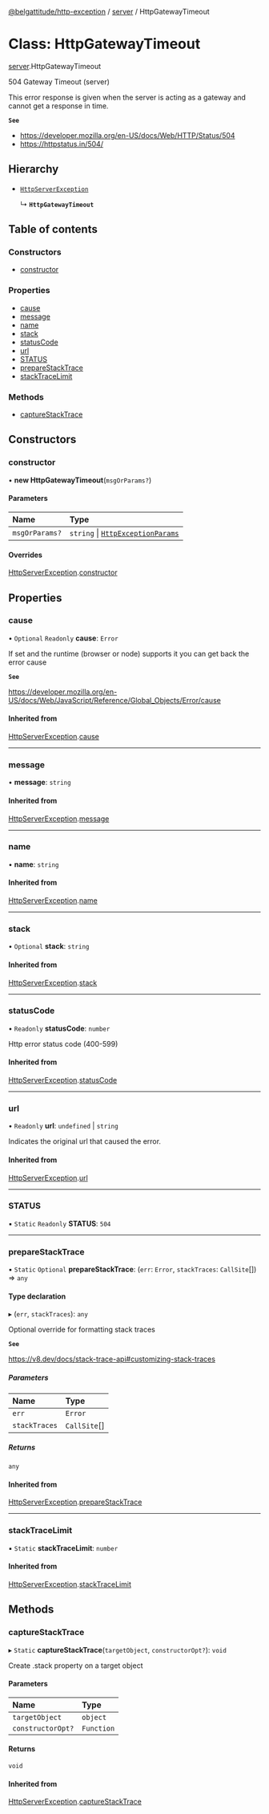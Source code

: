 [@belgattitude/http-exception](../README.md) / [server](../modules/server.md) / HttpGatewayTimeout

# Class: HttpGatewayTimeout

[server](../modules/server.md).HttpGatewayTimeout

504 Gateway Timeout (server)

This error response is given when the server is acting as a gateway and cannot get a response in time.

**`See`**

- https://developer.mozilla.org/en-US/docs/Web/HTTP/Status/504
- https://httpstatus.in/504/

## Hierarchy

- [`HttpServerException`](base.HttpServerException.md)

  ↳ **`HttpGatewayTimeout`**

## Table of contents

### Constructors

- [constructor](server.HttpGatewayTimeout.md#constructor)

### Properties

- [cause](server.HttpGatewayTimeout.md#cause)
- [message](server.HttpGatewayTimeout.md#message)
- [name](server.HttpGatewayTimeout.md#name)
- [stack](server.HttpGatewayTimeout.md#stack)
- [statusCode](server.HttpGatewayTimeout.md#statuscode)
- [url](server.HttpGatewayTimeout.md#url)
- [STATUS](server.HttpGatewayTimeout.md#status)
- [prepareStackTrace](server.HttpGatewayTimeout.md#preparestacktrace)
- [stackTraceLimit](server.HttpGatewayTimeout.md#stacktracelimit)

### Methods

- [captureStackTrace](server.HttpGatewayTimeout.md#capturestacktrace)

## Constructors

### constructor

• **new HttpGatewayTimeout**(`msgOrParams?`)

#### Parameters

| Name           | Type                                                                         |
| :------------- | :--------------------------------------------------------------------------- |
| `msgOrParams?` | `string` \| [`HttpExceptionParams`](../modules/types.md#httpexceptionparams) |

#### Overrides

[HttpServerException](base.HttpServerException.md).[constructor](base.HttpServerException.md#constructor)

## Properties

### cause

• `Optional` `Readonly` **cause**: `Error`

If set and the runtime (browser or node) supports it
you can get back the error cause

**`See`**

https://developer.mozilla.org/en-US/docs/Web/JavaScript/Reference/Global_Objects/Error/cause

#### Inherited from

[HttpServerException](base.HttpServerException.md).[cause](base.HttpServerException.md#cause)

---

### message

• **message**: `string`

#### Inherited from

[HttpServerException](base.HttpServerException.md).[message](base.HttpServerException.md#message)

---

### name

• **name**: `string`

#### Inherited from

[HttpServerException](base.HttpServerException.md).[name](base.HttpServerException.md#name)

---

### stack

• `Optional` **stack**: `string`

#### Inherited from

[HttpServerException](base.HttpServerException.md).[stack](base.HttpServerException.md#stack)

---

### statusCode

• `Readonly` **statusCode**: `number`

Http error status code (400-599)

#### Inherited from

[HttpServerException](base.HttpServerException.md).[statusCode](base.HttpServerException.md#statuscode)

---

### url

• `Readonly` **url**: `undefined` \| `string`

Indicates the original url that caused the error.

#### Inherited from

[HttpServerException](base.HttpServerException.md).[url](base.HttpServerException.md#url)

---

### STATUS

▪ `Static` `Readonly` **STATUS**: `504`

---

### prepareStackTrace

▪ `Static` `Optional` **prepareStackTrace**: (`err`: `Error`, `stackTraces`: `CallSite`[]) => `any`

#### Type declaration

▸ (`err`, `stackTraces`): `any`

Optional override for formatting stack traces

**`See`**

https://v8.dev/docs/stack-trace-api#customizing-stack-traces

##### Parameters

| Name          | Type         |
| :------------ | :----------- |
| `err`         | `Error`      |
| `stackTraces` | `CallSite`[] |

##### Returns

`any`

#### Inherited from

[HttpServerException](base.HttpServerException.md).[prepareStackTrace](base.HttpServerException.md#preparestacktrace)

---

### stackTraceLimit

▪ `Static` **stackTraceLimit**: `number`

#### Inherited from

[HttpServerException](base.HttpServerException.md).[stackTraceLimit](base.HttpServerException.md#stacktracelimit)

## Methods

### captureStackTrace

▸ `Static` **captureStackTrace**(`targetObject`, `constructorOpt?`): `void`

Create .stack property on a target object

#### Parameters

| Name              | Type       |
| :---------------- | :--------- |
| `targetObject`    | `object`   |
| `constructorOpt?` | `Function` |

#### Returns

`void`

#### Inherited from

[HttpServerException](base.HttpServerException.md).[captureStackTrace](base.HttpServerException.md#capturestacktrace)
